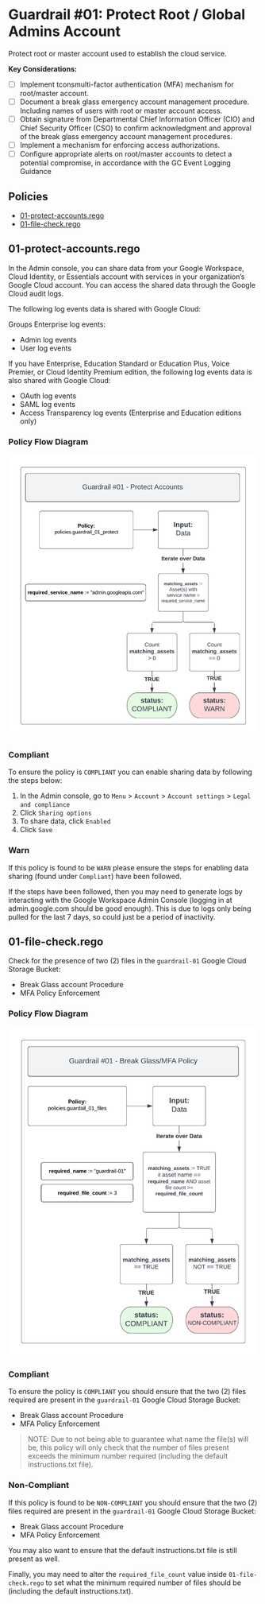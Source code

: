 # Guardrail #01: Protect Root / Global Admins Account

Protect root or master account used to establish the cloud service.

**Key Considerations:**

- [ ] Implement tconsmulti-factor authentication (MFA) mechanism for root/master account.
- [ ] Document a break glass emergency account management procedure. Including names of users with root or master account access.
- [ ] Obtain signature from Departmental Chief Information Officer (CIO) and Chief Security Officer (CSO) to confirm acknowledgment and approval of the break glass emergency account management procedures.
- [ ] Implement a mechanism for enforcing access authorizations.
- [ ] Configure appropriate alerts on root/master accounts to detect a potential compromise, in accordance with the GC Event Logging Guidance

## Policies

- [01-protect-accounts.rego](./01-protect-accounts.rego)
- [01-file-check.rego](./01-file-check.rego)

## 01-protect-accounts.rego

In the Admin console, you can share data from your Google Workspace, Cloud Identity, or Essentials account with services in your organization’s Google Cloud account. You can access the shared data through the Google Cloud audit logs.

The following log events data is shared with Google Cloud:

Groups Enterprise log events:

- Admin log events
- User log events

If you have Enterprise, Education Standard or Education Plus, Voice Premier, or Cloud Identity Premium edition, the following log events data is also shared with Google Cloud:

- OAuth log events
- SAML log events
- Access Transparency log events (Enterprise and Education editions only)

### Policy Flow Diagram

![01-protect-accounts](../../policy_diagrams/01-protect-accounts.png "01-protect-accounts")

### Compliant

To ensure the policy is `COMPLIANT` you can enable sharing data by following the steps below:

1. In the Admin console, go to `Menu` > `Account` > `Account settings` > `Legal and compliance`
2. Click `Sharing options`
3. To share data, click `Enabled`
4. Click `Save`

### Warn

If this policy is found to be `WARN` please ensure the steps for enabling data sharing (found under `Compliant`) have been followed.

If the steps have been followed, then you may need to generate logs by interacting with the Google Workspace Admin Console (logging in at admin.google.com should be good enough). This is due to logs only being pulled for the last 7 days, so could just be a period of inactivity.

## 01-file-check.rego

Check for the presence of two (2) files in the `guardrail-01` Google Cloud Storage Bucket:

- Break Glass account Procedure
- MFA Policy Enforcement

### Policy Flow Diagram

![01-file-check](../../policy_diagrams/01-file-check.png "01-file-check.rego")

### Compliant

To ensure the policy is `COMPLIANT` you should ensure that the two (2) files required are present in the `guardrail-01` Google Cloud Storage Bucket:

- Break Glass account Procedure
- MFA Policy Enforcement

> NOTE: Due to not being able to guarantee what name the file(s) will be, this policy will only check that the number of files present exceeds the minimum number required (including the default instructions.txt file).

### Non-Compliant

If this policy is found to be `NON-COMPLIANT` you should ensure that the two (2) files required are present in the `guardrail-01` Google Cloud Storage Bucket:

- Break Glass account Procedure
- MFA Policy Enforcement

You may also want to ensure that the default instructions.txt file is still present as well.

Finally, you may need to alter the `required_file_count` value inside `01-file-check.rego` to set what the minimum required number of files should be (including the default instructions.txt).
